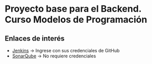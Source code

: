 # Proyecto base para el Backend. Curso Modelos de Programación

## Enlaces de interés
- [Jenkins](http://200.69.103.29:8085/jenkins/) -> Ingrese con sus credenciales de GitHub
- [SonarQube](http://200.69.103.29:8084/sonar/) -> No requiere credenciales 
